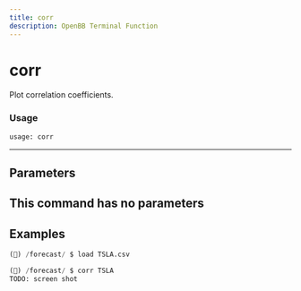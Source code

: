 ```yaml
---
title: corr
description: OpenBB Terminal Function
---
```


# corr

Plot correlation coefficients.
### Usage 
```python
usage: corr
```
---
## Parameters
This command has no parameters
---
## Examples
```python
(🦋) /forecast/ $ load TSLA.csv

(🦋) /forecast/ $ corr TSLA
TODO: screen shot
```
